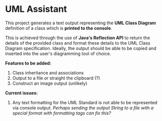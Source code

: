 # UML Assistant

This project generates a text output representing the **UML Class Diagram** definition of a class which is **printed to the console**. 

This is achieved through the use of **Java's Reflection API** to return the details of the provided class and format these details to the UML Class Diagram specification. Ideally, the output should be able to be copied and inserted into the user's diagramming tool of choice.

**Features to be added:**
 1. Class inheritance and associations
 2. Output to a file *or* straight the clipboard (?)
 3. Construct an image output (unlikely)
	

**Current issues:**

 1. Any text formatting for the UML Standard is not able to be
    represented via console output. 
    *Perhaps sending the output String to a file with a special format with formatting tags can fix this?*
